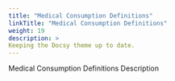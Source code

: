 ```yaml
---
title: "Medical Consumption Definitions"
linkTitle: "Medical Consumption Definitions"
weight: 19
description: >
Keeping the Docsy theme up to date.
---
```


Medical Consumption Definitions Description
